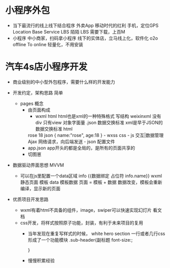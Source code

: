 # 小程序外包

- 当下最流行的线上线下结合程序
    外卖App 移动时代的红利 手机，定位GPS Location Base Service LBS
    陌陌 LBS 
    需要下载，上百M
- 小程序 中小商家，扫码拿小程序 线下的实体店，立马线上化，软件化 o2o
    offline To online 轻量化，不用安装 

# 汽车4s店小程序开发
- 商业级别的中小型外包程序，需要什么样的开发能力
- 开发约定，架构思路 简单
    - pages 概念
        - 由页面构成
            - wxml html html也是xml的一种特殊格式 写结构 weixinxml 没有div 只有view 
            对象字面量 .json 数据交换标准
            xml是早于JSON的数据交换标准
            html
            <reviver>
                <name>rose</name>
                <age>18<age>
            </reviver>
            json
            {
                name:"rose",
                age:18
            }
            - wxss css
            - js 交互|数据管理 Ajax 网络请求，向后端发送
            - json 配置文件
        - app.json
            app开头的都是全局的，是所有的页面共享的
        - 切图崽
- 数据驱动界面思想 MVVM
    - 可以在js里配置一个data区域 info
        {{数据绑定 占位符 info.name}}
        wxml 静态页面 模板
        data 模板数据
        页面 = 模板 + 数据
        数据改变，模板会重新编译，显示新的页面

- 优质项目开发思路
    - wxml有着html不具备的组件，image，swiper可以快速实现幻灯片
        看文档
    - css开发，将样式按照原子功能，封装，有利于未来项目的复用
        - 当年发现在重复写样式的时候，
            white hero section
            一行或者几行css形成了一个功能模块
            .sub-header{副标题
                font-size:;
                
            }
        - 慢慢积累经验

        
